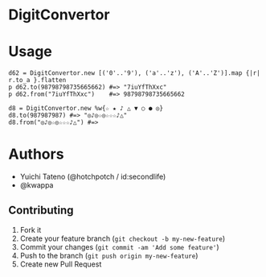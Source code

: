 # DigitConvertor

# Usage

```
d62 = DigitConvertor.new [('0'..'9'), ('a'..'z'), ('A'..'Z')].map {|r| r.to_a }.flatten
p d62.to(98798798735665662) #=> "7iuYfThXxc"
p d62.from("7iuYfThXxc")    #=> 98798798735665662
```

```
d8 = DigitConvertor.new %w{☆ ★ ♪ △ ▼ ○ ● ◎}
d8.to(987987987) #=> "◎♪◎☆◎☆☆☆♪△"
d8.from("◎♪◎☆◎☆☆☆♪△") #=>
```

# Authors

- Yuichi Tateno (@hotchpotch / id:secondlife)
- @kwappa

## Contributing

1. Fork it
2. Create your feature branch (`git checkout -b my-new-feature`)
3. Commit your changes (`git commit -am 'Add some feature'`)
4. Push to the branch (`git push origin my-new-feature`)
5. Create new Pull Request
